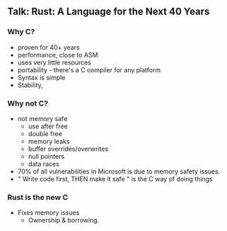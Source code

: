 
## Talk: Rust: A Language for the Next 40 Years

### Why C?
- proven for 40+ years
- performance, close to ASM
- uses very little resources
- portability - there's a C compiler for any platform
- Syntax is simple
- Stability, 

### Why not C?
- not memory safe
	- use after free
	- double free
	- memory leaks
	- buffer overrides/overwrites
	- null pointers
	- data races
- 70% of all vulnerabilities in Microsoft is due to memory safety issues.
- " Write code first, THEN make it safe " is the C way of doing things

### Rust is the new C
- Fixes memory issues
	- Ownership & borrowing.




